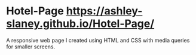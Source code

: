 # Hotel-Page https://ashley-slaney.github.io/Hotel-Page/
A responsive web page I created using HTML and CSS with media queries for smaller screens.
